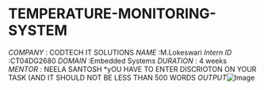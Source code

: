 # TEMPERATURE-MONITORING-SYSTEM
*COMPANY* : CODTECH IT SOLUTIONS
*NAME*    :M.Lokeswari
*Intern ID* :CT04DG2680
*DOMAIN* :Embedded Systems
*DURATION* : 4 weeks 
*MENTOR*   : NEELA SANTOSH 
*yOU HAVE TO ENTER DISCRIOTON ON YOUR TASK (AND IT SHOULD NOT  BE LESS THAN 500 WORDS 
*OUTPUT*![Image](https://github.com/user-attachments/assets/436a1804-4d54-456f-b422-b9a64284f746)
